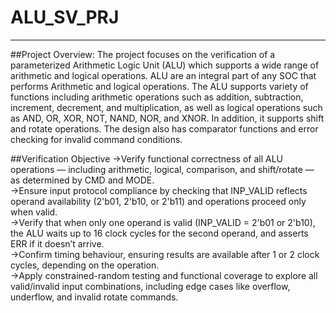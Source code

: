 # ALU_SV_PRJ
-----------------------------------------------------------------------------------------

##Project Overview:
The project focuses on the verification of a parameterized Arithmetic Logic Unit (ALU) 
which supports a wide range of arithmetic and logical operations. ALU are an integral part 
of any SOC that performs Arithmetic and logical operations. The ALU supports variety of 
functions including arithmetic operations such as addition, subtraction, increment, 
decrement, and multiplication, as well as logical operations such as AND, OR, XOR, NOT, 
NAND, NOR, and XNOR. In addition, it supports shift and rotate operations. The design 
also has comparator functions and error checking for invalid command conditions. 

##Verification Objective
->Verify functional correctness of all ALU operations — including arithmetic, logical, 
comparison, and shift/rotate — as determined by CMD and MODE.  
->Ensure input protocol compliance by checking that INP_VALID reflects operand 
availability (2'b01, 2'b10, or 2'b11) and operations proceed only when valid.   
->Verify that when only one operand is valid (INP_VALID = 2'b01 or 2'b10), the ALU 
waits up to 16 clock cycles for the second operand, and asserts ERR if it doesn’t 
arrive.   
->Confirm timing behaviour, ensuring results are available after 1 or 2 clock cycles, 
depending on the operation.   
->Apply constrained-random testing and functional coverage to explore all 
valid/invalid input combinations, including edge cases like overflow, underflow, and 
invalid rotate commands.   
